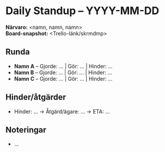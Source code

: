 # Daily Standup – YYYY-MM-DD

**Närvaro:** <namn, namn, namn>  
**Board-snapshot:** <Trello-länk/skrmdmp>

## Runda
- **Namn A** – Gjorde: … | Gör: … | Hinder: …
- **Namn B** – Gjorde: … | Gör: … | Hinder: …
- **Namn C** – Gjorde: … | Gör: … | Hinder: …

## Hinder/åtgärder
- Hinder: … → Åtgärd/ägare: … → ETA: …

## Noteringar
- …
